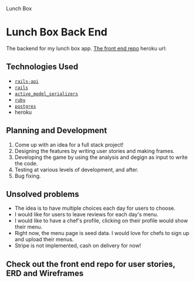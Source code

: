 Lunch Box

# Lunch Box Back End

The backend for my lunch box app.
<a href="https://github.com/sujkid/capstone-front-end">The front end repo</a>
heroku url: <a href="https://guarded-eyrie-26324.herokuapp.com"></a>

## Technologies Used

-   [`rails-api`](https://github.com/rails-api/rails-api)
-   [`rails`](https://github.com/rails/rails)
-   [`active_model_serializers`](https://github.com/rails-api/active_model_serializers)
-   [`ruby`](https://www.ruby-lang.org/en/)
-   [`postgres`](http://www.postgresql.org)
-   heroku


## Planning and Development

1.  Come up with an idea for a full stack project!
1.  Designing the features by writing user stories and making frames.
1.  Developing the game by using the analysis and degign as input to write the code.
1.  Testing at various levels of development, and after.
1.  Bug fixing.

## Unsolved problems

-  The idea is to have multiple choices each day for users to choose.
-  I would like for users to leave reviews for each day's menu.
-  I would like to have a chef's profile, clicking on their profile would
   show their menu.
-  Right now, the menu page is seed data. I would love for chefs to sign up
   and upload their menus.
-  Stripe is not implemented, cash on delivery for now!

## Check out the front end repo for user stories, ERD and Wireframes
